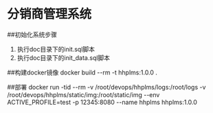 # 分销商管理系统

##初始化系统步骤
1. 执行doc目录下的init.sql脚本
2. 执行doc目录下的init_data.sql脚本

##构建docker镜像
docker build --rm -t hhplms:1.0.0 .

##部署
docker run -tid --rm -v /root/devops/hhplms/logs:/root/logs -v /root/devops/hhplms/static/img:/root/static/img --env ACTIVE_PROFILE=test -p 12345:8080 --name hhplms hhplms:1.0.0
